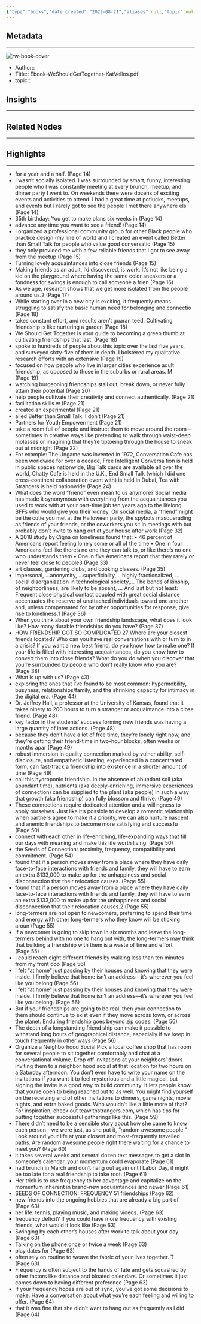 ```yaml
---
{"type":"books","date_created":"2022-08-21","aliases":null,"topic":null,"url":null,"layout":null,"banner":null,"dg-publish":true,"tags":null,"permalink":"/300-biblio/100-books/ebook-we-should-get-together-kat-vellos-pdf/","dgPassFrontmatter":true,"created":"2023-10-20T12:44:18.000-05:00","updated":"2023-10-20T12:44:18.000-05:00"}
---
```


## Metadata
---
![rw-book-cover](https://readwise-assets.s3.amazonaws.com/static/images/default-book-icon-5.25188386e520.png)
- Author:: 
- Title:: Ebook-WeShouldGetTogether-KatVellos.pdf
- topic::  



## Insights
---
## Related Nodes
---

## Highlights 
---
- for a year and a half. (Page 14)
- I wasn’t socially isolated. I was surrounded by smart, funny, interesting people who I was constantly meeting at every brunch, meetup, and dinner party I went to. On weekends there were dozens of exciting events and activities to attend. I had a great time at potlucks, meetups, and events but I rarely got to see the people I met there anywhere els (Page 14)
- 35th birthday: You get to make plans six weeks in (Page 14)
- advance any time you want to see a friend! (Page 14)
- I organized a professional community group for other Black people who practice design (my line of work) and I created an event called Better than Small Talk for people who value good conversatio (Page 15)
- they only provided me with a few reliable friends that I got to see away from the meetup (Page 15)
- Turning lovely acquaintances into close friends (Page 15)
- Making friends as an adult, I’d discovered, is work. It’s not like being a kid on the playground where having the same color sneakers or a fondness for swings is enough to call someone a frien (Page 16)
- As we age, research shows that we get more isolated from the people around us.2 (Page 17)
- While starting over in a new city is exciting, it frequently means struggling to satisfy the basic human need for belonging and connectio (Page 18)
- takes constant effort, and results aren’t guaran teed. Cultivating friendship is like nurturing a garden (Page 18)
- We Should Get Together is your guide to becoming a green thumb at cultivating friendships that last. (Page 18)
- spoke to hundreds of people about this topic over the last five years, and surveyed sixty-five of them in depth. I bolstered my qualitative research efforts with an extensive (Page 19)
- focused on how people who live in larger cities experience adult friendship, as opposed to those in the suburbs or rural areas. M (Page 19)
- watching burgeoning friendships stall out, break down, or never fully attain their potential (Page 20)
- help people cultivate their creativity and connect authentically. (Page 21)
- facilitation skills w (Page 21)
- created an experimental (Page 21)
- alled Better than Small Talk. I don’t (Page 21)
- Partners for Youth Empowerment (Page 21)
- take a room full of people and instruct them to move around the room—sometimes in creative ways like pretending to walk through waist-deep molasses or imagining that they’re tiptoeing through the house to sneak out at midnight (Page 22)
- For example: The Ungame was invented in 1972, Conversation Cafe has been worldwide for over a decade, Free Intelligent Conversa tion is held in public spaces nationwide, Big Talk cards are available all over the world, Chatty Cafe is held in the U.K., End Small Talk (which I did one cross-continent collaboration event with) is held in Dubai, Tea with Strangers is held nationwide (Page 24)
- What does the word “friend” even mean to us anymore? Social media has made it synonymous with everything from the acquaintances you used to work with at your part-time job ten years ago to the lifelong BFFs who would give you their kidney. On social media, a “friend” might be the cutie you met at the Halloween party, the spybots masquerading as friends of your friends, or the coworkers you sit in meetings with but probably don’t invite to hang out at your house after work (Page 32)
- A 2018 study by Cigna on loneliness found that: • 46 percent of Americans report feeling lonely some or all of the time • One in four Americans feel like there’s no one they can talk to, or like there’s no one who understands them • One in five Americans report that they rarely or never feel close to people3 (Page 33)
- art classes, gardening clubs, and cooking classes. (Page 35)
- impersonal, ...anonymity, ...superficiality,… highly fractionalized, … social disorganization in technological society,… The bonds of kinship, of neighborliness, are likely to be absent, … And last but not least: Frequent close physical contact coupled with great social distance accentuates the reserve of unattached individuals toward one another and, unless compensated for by other opportunities for response, give rise to loneliness.1 (Page 36)
- When you think about your own friendship landscape, what does it look like? How many durable friendships do you have? (Page 37)
- HOW FRIENDSHIP GOT SO COMPLICATED 27 Where are your closest friends located? Who can you have real conversations with or turn to in a crisis? If you want a new best friend, do you know how to make one? If your life is filled with interesting acquaintances, do you know how to convert them into close friends? What do you do when you discover that you’re surrounded by people who don’t really know who you are? (Page 38)
- What is up with us? (Page 43)
- exploring the ones that I’ve found to be most common: hypermobility, busyness, relationships/family, and the shrinking capacity for intimacy in the digital era. (Page 44)
- Dr. Jeffrey Hall, a professor at the University of Kansas, found that it takes ninety to 200 hours to turn a stranger or acquaintance into a close friend. (Page 48)
- key factor in the students’ success forming new friends was having a large quantity of inter actions. (Page 48)
- because they don’t have a lot of free time, they’re lonely right now, and they’re getting their friend-time in two-hour blocks, often weeks or months apar (Page 49)
- robust immersion in quality connection marked by vulner ability, self-disclosure, and empathetic listening, experienced in a concentrated form, can fast-track a friendship into existence in a shorter amount of time (Page 49)
- call this hydroponic friendship. In the absence of abundant soil (aka abundant time), nutrients (aka deeply-enriching, immersive experiences of connection) can be supplied to the plant (aka people) in such a way that growth (aka friendship) can fully blossom and thrive. (Page 49)
- These connections require dedicated attention and a willingness to apply ourselves. Just like it’s possible to develop a romantic relationship when partners agree to make it a priority, we can also nurture nascent and anemic friendships to become more satisfying and successfu (Page 50)
- connect with each other in life-enriching, life-expanding ways that fill our days with meaning and make this life worth living. (Page 50)
- the Seeds of Connection: proximity, frequency, compatibility and commitment. (Page 54)
- found that if a person moves away from a place where they have daily face-to-face interactions with friends and family, they will have to earn an extra $133,000 to make up for the unhappiness and social disconnection that their relocation causes. (Page 55)
- found that if a person moves away from a place where they have daily face-to-face interactions with friends and family, they will have to earn an extra $133,000 to make up for the unhappiness and social disconnection that their relocation causes.2 (Page 55)
- long-termers are not open to newcomers, preferring to spend their time and energy with other long-termers who they know will be sticking aroun (Page 55)
- If a newcomer is going to skip town in six months and leave the long-termers behind with no one to hang out with, the long-termers may think that building a friendship with them is a waste of time and effort (Page 55)
- I could reach eight different friends by walking less than ten minutes from my front doo (Page 56)
- I felt “at home” just passing by their houses and knowing that they were inside. I firmly believe that home isn’t an address—it’s wherever you feel like you belong (Page 56)
- I felt “at home” just passing by their houses and knowing that they were inside. I firmly believe that home isn’t an address—it’s wherever you feel like you belong. (Page 56)
- But if your friendships are going to be real, then your connection to them should continue to exist even if they move across town, or across the planet. Enduring friendship goes beyond zip codes. (Page 56)
- The depth of a longstanding friend ship can make it possible to withstand long bouts of geographical distance, especially if we keep in touch frequently in other ways (Page 56)
- Organize a Neighborhood Social Pick a local coffee shop that has room for several people to sit together comfortably and chat at a conversational volume. Drop off invitations at your neighbors’ doors inviting them to a neighbor hood social at that location for two hours on a Saturday afternoon. You don’t even have to write your name on the invitations if you want it to feel mysterious and a little magical, but signing the invite is a good way to build community. It lets people know that you’re open to being reached out to as well. You might find yourself on the receiving end of other invitations to dinners, game nights, movie nights, and extra baked goods. Who wouldn’t like a little more of that? For inspiration, check out teawithstrangers.com, which has tips for putting together successful gatherings like this. (Page 59)
- There didn’t need to be a sensible story about how she came to know each person—we were just, as she put it, “random awesome people.” Look around your life at your closest and most-frequently travelled paths. Are random awesome people right there waiting for a chance to meet you? (Page 60)
- it takes several weeks and several dozen text messages to get a slot in someone’s calendar, your momentum could evaporate (Page 61)
- had brunch in March and don’t hang out again until Labor Day, it might be too late for a real friendship to take root. (Page 61)
- Her trick is to use frequency to her advantage and capitalize on the momentum inherent in brand-new acquaintances and newer (Page 61)
- SEEDS OF CONNECTION: FREQUENCY 51 friendships (Page 62)
- new friends into the ongoing hobbies that are already a big part of (Page 63)
- her life: tennis, playing music, and making videos. (Page 63)
- frequency deficit? If you could have more frequency with existing friends, what would it look like (Page 63)
- Swinging by each other’s houses after work to talk about your day (Page 63)
- Talking on the phone once or twice a week (Page 63)
- play dates for (Page 63)
- often rely on routine to weave the fabric of your lives together. T (Page 63)
- Frequency is often subject to the hands of fate and gets squashed by other factors like distance and bloated calendars. Or sometimes it just comes down to having different preference (Page 63)
- If your frequency hopes are out of sync, you’ve got some decisions to make. Have a conversation about what you’re each feeling and willing to offer. (Page 64)
- that it was fine that she didn’t want to hang out as frequently as I did (Page 64)
